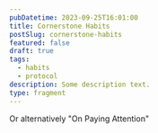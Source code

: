 ```yaml
---
pubDatetime: 2023-09-25T16:01:00
title: Cornerstone Habits
postSlug: cornerstone-habits
featured: false
draft: true
tags:
  - habits
  - protocol
description: Some description text.
type: fragment
---
```

Or alternatively "On Paying Attention"